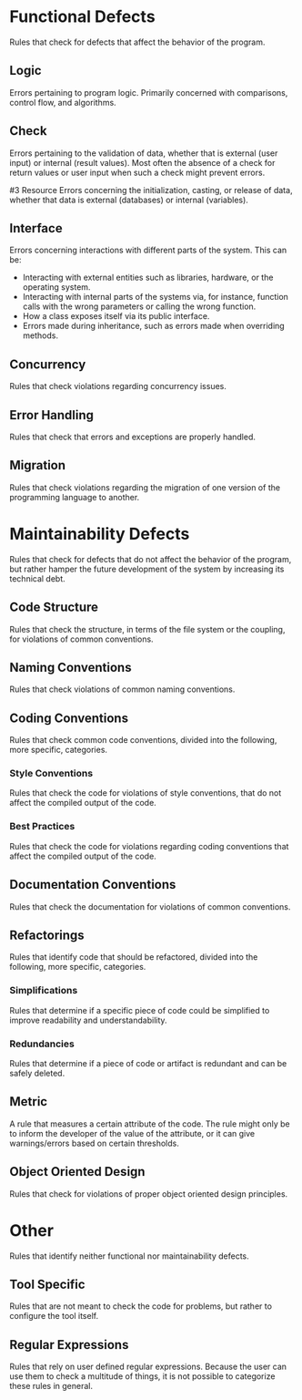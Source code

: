 # Functional Defects
Rules that check for defects that affect the behavior of the program.

## Logic
Errors pertaining to program logic. Primarily concerned with comparisons, control flow, and algorithms.

## Check
Errors pertaining to the validation of data, whether that is external (user input) or internal (result values). Most often the absence of a check for return values or user input when such a check might prevent errors.

#3 Resource
Errors concerning the initialization, casting, or release of data, whether that data is external (databases) or internal (variables).

## Interface
Errors concerning interactions with different parts of the system. This can be:
- Interacting with external entities such as libraries, hardware, or the operating system.
- Interacting with internal parts of the systems via, for instance, function calls with the wrong parameters or calling the wrong function.
- How a class exposes itself via its public interface.
- Errors made during inheritance, such as errors made when overriding methods.

## Concurrency
Rules that check violations regarding concurrency issues.

## Error Handling
Rules that check that errors and exceptions are properly handled. 

## Migration
Rules that check violations regarding the migration of one version of the programming language to another. 

# Maintainability Defects
Rules that check for defects that do not affect the behavior of the program, but rather hamper the future development of the system by increasing its technical debt.

## Code Structure
Rules that check the structure, in terms of the file system or the coupling, for violations of common conventions.

## Naming Conventions
Rules that check violations of common naming conventions. 

## Coding Conventions
Rules that check common code conventions, divided into the following, more specific, categories.

### Style Conventions
Rules that check the code for violations of style conventions, that do not affect the compiled output of the code.

### Best Practices
Rules that check the code for violations regarding coding conventions that affect the compiled output of the code. 

## Documentation Conventions
Rules that check the documentation for violations of common conventions.

## Refactorings
Rules that identify code that should be refactored, divided into the following, more specific, categories.

### Simplifications
Rules that determine if a specific piece of code could be simplified to improve readability and understandability.

### Redundancies
Rules that determine if a piece of code or artifact is redundant and can be safely deleted.

## Metric
A rule that measures a certain attribute of the code. The rule might only be to inform the developer of the value of the attribute, or it can give warnings/errors based on certain thresholds.

## Object Oriented Design
Rules that check for violations of proper object oriented design principles.

# Other
Rules that identify neither functional nor maintainability defects.

## Tool Specific
Rules that are not meant to check the code for problems, but rather to configure the tool itself.

## Regular Expressions
Rules that rely on user defined regular expressions. Because the user can use them to check a multitude of things, it is not possible to categorize these rules in general.
